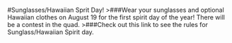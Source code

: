 <br/>
#Sunglasses/Hawaiian Sprit Day!
>###Wear your sunglasses and optional Hawaiian clothes on August 19 for the first spirit day of the year! There will be a contest in the quad.
>###Check out this link to see the rules for Sunglass/Hawaiian Spirit day.

